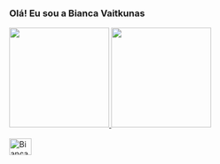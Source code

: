 ### Olá! Eu sou a Bianca Vaitkunas

<div>
  <a href="https://beacons.ai/biancavaitkunas">
  <img height="180em" src="https://github-readme-stats.vercel.app/api?username=biancavaitkunas&show_icons=true&theme=tokyonight&include_all_commits=true&count">
  <img height="180em" src="https://github-readme-stats.vercel.app/api/top-langs/?username=biancavaitkunas&layout=compact&langs_count=16&theme=tokyonight"/>
</div>

<div style="display: inline_block"><br>
  <img align="center" alt="Bianca-J" height="30" width="40" src="https://img.shields.io/badge/Java-ED8B00?style=for-the-badge&logo=java&logoColor=white">
  
</div>

